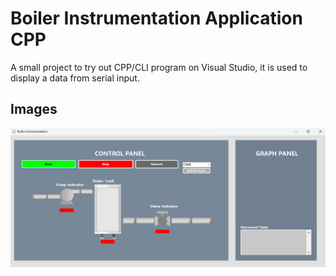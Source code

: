 # Boiler Instrumentation Application CPP

A small project to try out CPP/CLI program on Visual Studio, it is used to display a data from serial input.

## Images 
![](images/Preview.png)